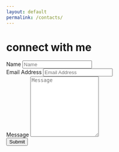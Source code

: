 ```yaml
---
layout: default
permalink: /contacts/
---
```


# connect with me
<section id="contact">
   <div class="w-100">
      <div class="social-icons text-center">
         <a class="social-icon" href="mailto:{{ site.email }}"><i class="fas fa-envelope"></i></a>
         <a class="social-icon" href="https://linkedin.com/in/{{ site.linkedin_username }}"> <i class="fab fa-linkedin-in"></i></a>
         <a class="social-icon" href="https://github.com/{{ site.github_username }}"><i class="fab fa-github"></i></a>
         <a class="social-icon" href="https://twitter.com/{{ site.twitter_username }}"><i class="fab fa-twitter"></i></a>
         <a class="social-icon" href="https://instagram.com/{{ site.instagram_username }}"><i class="fab fa-instagram"></i></a>
      </div>
      <!-- Wrapper container -->
      <div class="container">
         <form id="contactForm" action="https://formspree.io/f/xwkagvap" method="POST">
            <!-- Name input -->
            <div class="mb-3">
               <label class="form-label" for="name">Name</label>
               <input class="form-control" name="name" id="name" type="text" placeholder="Name" />
            </div>
            <!-- Email address input -->
            <div class="mb-3">
               <label class="form-label" for="email">Email Address</label>
               <input class="form-control" name="email" id="email" type="email" placeholder="Email Address" />
            </div>
            <!-- Message input -->
            <div class="mb-3">
               <label class="form-label" for="msg">Message</label>
               <textarea class="form-control" id="msg" name="message" placeholder="Message" style="height: 10rem;"></textarea>
            </div>
            <!-- Form submit button -->
            <div class="d-grid">
               <button class="btn btn-primary btn-lg" type="submit">Submit</button>
            </div>
         </form>
      </div>
   </div>
</section>